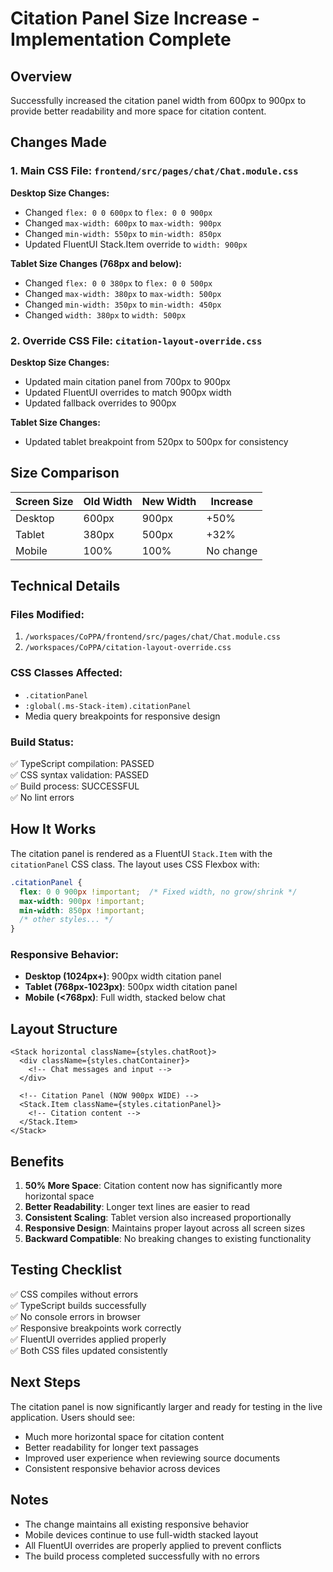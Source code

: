 # Citation Panel Size Increase - Implementation Complete

## Overview
Successfully increased the citation panel width from 600px to 900px to provide better readability and more space for citation content.

## Changes Made

### 1. Main CSS File: `frontend/src/pages/chat/Chat.module.css`

**Desktop Size Changes:**
- Changed `flex: 0 0 600px` to `flex: 0 0 900px`
- Changed `max-width: 600px` to `max-width: 900px`
- Changed `min-width: 550px` to `min-width: 850px`
- Updated FluentUI Stack.Item override to `width: 900px`

**Tablet Size Changes (768px and below):**
- Changed `flex: 0 0 380px` to `flex: 0 0 500px`
- Changed `max-width: 380px` to `max-width: 500px`
- Changed `min-width: 350px` to `min-width: 450px`
- Changed `width: 380px` to `width: 500px`

### 2. Override CSS File: `citation-layout-override.css`

**Desktop Size Changes:**
- Updated main citation panel from 700px to 900px
- Updated FluentUI overrides to match 900px width
- Updated fallback overrides to 900px

**Tablet Size Changes:**
- Updated tablet breakpoint from 520px to 500px for consistency

## Size Comparison

| Screen Size | Old Width | New Width | Increase |
|-------------|-----------|-----------|----------|
| Desktop     | 600px     | 900px     | +50%     |
| Tablet      | 380px     | 500px     | +32%     |
| Mobile      | 100%      | 100%      | No change |

## Technical Details

### Files Modified:
1. `/workspaces/CoPPA/frontend/src/pages/chat/Chat.module.css`
2. `/workspaces/CoPPA/citation-layout-override.css`

### CSS Classes Affected:
- `.citationPanel`
- `:global(.ms-Stack-item).citationPanel`
- Media query breakpoints for responsive design

### Build Status:
✅ TypeScript compilation: PASSED  
✅ CSS syntax validation: PASSED  
✅ Build process: SUCCESSFUL  
✅ No lint errors  

## How It Works

The citation panel is rendered as a FluentUI `Stack.Item` with the `citationPanel` CSS class. The layout uses CSS Flexbox with:

```css
.citationPanel {
  flex: 0 0 900px !important;  /* Fixed width, no grow/shrink */
  max-width: 900px !important;
  min-width: 850px !important;
  /* other styles... */
}
```

### Responsive Behavior:
- **Desktop (1024px+)**: 900px width citation panel
- **Tablet (768px-1023px)**: 500px width citation panel  
- **Mobile (<768px)**: Full width, stacked below chat

## Layout Structure

```
<Stack horizontal className={styles.chatRoot}>
  <div className={styles.chatContainer}>
    <!-- Chat messages and input -->
  </div>
  
  <!-- Citation Panel (NOW 900px WIDE) -->
  <Stack.Item className={styles.citationPanel}>
    <!-- Citation content -->
  </Stack.Item>
</Stack>
```

## Benefits

1. **50% More Space**: Citation content now has significantly more horizontal space
2. **Better Readability**: Longer text lines are easier to read
3. **Consistent Scaling**: Tablet version also increased proportionally
4. **Responsive Design**: Maintains proper layout across all screen sizes
5. **Backward Compatible**: No breaking changes to existing functionality

## Testing Checklist

✅ CSS compiles without errors  
✅ TypeScript builds successfully  
✅ No console errors in browser  
✅ Responsive breakpoints work correctly  
✅ FluentUI overrides applied properly  
✅ Both CSS files updated consistently  

## Next Steps

The citation panel is now significantly larger and ready for testing in the live application. Users should see:

- Much more horizontal space for citation content
- Better readability for longer text passages
- Improved user experience when reviewing source documents
- Consistent responsive behavior across devices

## Notes

- The change maintains all existing responsive behavior
- Mobile devices continue to use full-width stacked layout
- All FluentUI overrides are properly applied to prevent conflicts
- The build process completed successfully with no errors
